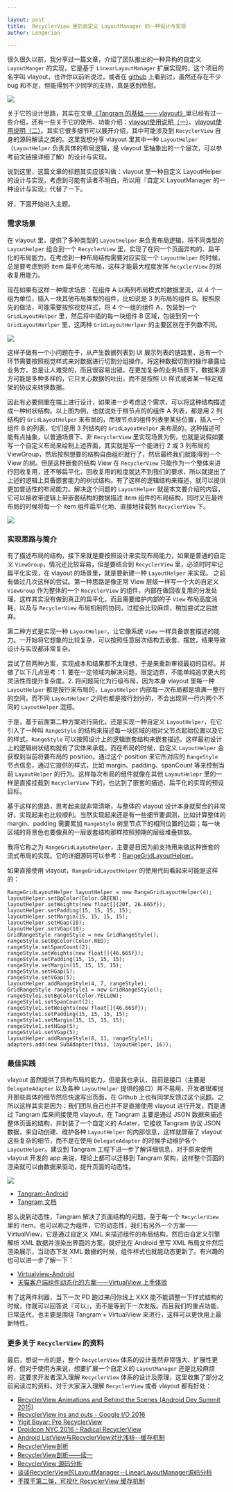 ```yaml
---

layout: post
title:  RecyclerView 里的自定义 LayoutManager 的一种设计与实现
author: Longerian

---
```


很久很久以前，我分享过一篇文章，介绍了团队推出的一种异构的自定义 `LayoutManger` 的实现，它是基于 `LinearLayoutManager` 扩展实现的，这个项目的名字叫 vlayout，也许你以前听说过，或者在 [github](https://github.com/alibaba/vlayout) 上看到过，虽然还存在不少 bug 和不足，但能得到不少同学的支持，真是感到欣慰。

![](https://camo.githubusercontent.com/2b947a15f5502af5a4639a5927d68052ccfb54a3/687474703a2f2f696d67332e746263646e2e636e2f4c312f3436312f312f31623962666234323030393034376637356365653038616537343135303564653263373461633061)

关于它的设计思路，其实在文章[《Tangram 的基础 —— vlayout》](http://pingguohe.net/2017/02/28/vlayout-design.html)里已经有过一些介绍，还有一些关于它的使用、功能介绍：[vlayout使用说明（一）](http://pingguohe.net/2017/03/03/vlayout-guide-1.html)、[vlayout使用说明（二）](http://pingguohe.net/2017/03/03/vlayout-guide-2.html)。其实它很多细节可以展开介绍，其中可能涉及到 `RecyclerView` 自身的源码解读之类的。这里我想分享 vlayout 里其中一种 `LayoutHelper` （`LayoutHelper` 负责具体的布局逻辑，是 vlayout 里抽象出的一个层次，可以参考前文链接详细了解）的设计与实现。

说到这里，这篇文章的标题其实应该叫做：vlayout 里一种自定义 LayoutHelper 的设计与实现，考虑到可能有读者不明白，所以用『自定义 LayoutManager 的一种设计与实现』代替了一下。

好，下面开始进入主题。

### 需求场景
在 vlayout 里，提供了多种类型的 `LayoutHelper` 来负责布局逻辑，将不同类型的 `LayoutHelper` 组合到一个 `RecyclerView` 里，实现了在同一个页面异构的、扁平化的布局能力。在考虑到一种布局结构需要对应实现一个 `LayoutHelper` 的时候，总是要考虑到将 item 扁平化地布局，这样才能最大程度发挥 `RecyclerView` 的回收复用能力。

现在如果有这样一种需求场景：在组件 A 以两列布局模式的数据里流，以 4 个一组为单位，插入一块其他布局类型的组件，比如说是 3 列布局的组件 B。按照原先的做法，可能需要按照视觉样式，将 4 个一组的组件 A，包装到一个 `GridLayoutHelper` 里，然后将中插的每一块组件 B 区域，包装到另一个 `GridLayoutHerlper` 里，这两种 `GridLayoutHerlper` 的主要区别在于列数不同。

![](https://gw.alicdn.com/tfs/TB1G1d9XKuSBuNjSsplXXbe8pXa-1024-768.jpg)

这样子做有一个小问题在于，从产生数据列表到 UI 展示列表的链路里，总有一个环节需要按照视觉样式来对数据进行切割分组操作。将这种数据切割的操作暴露给业务方，总是让人难受的，而且很容易出错。在更加复杂的业务场景下，数据来源方可能是多种多样的，它只关心数据的吐出，而不是按照 UI 样式或者某一特定框架的协议来转换数据。

因此有必要侧重在端上进行设计，如果进一步考虑这个需求，可以将这种结构描述成一种树状结构。以上图为例，也就说处于根节点的的组件 A 列表，都是用 2 列结构的 `GridLayoutHelper` 来布局的，而根节点的组件列表里某些位置，插入一个组件 B 的列表，它们是用 3 列结构的 `GridLayoutHelper` 来布局的。这种描述可能有点抽象，以普通场景下、非 `RecyclerView` 里实现场景为例，也就是说假如要写一个自定义布局来绘制上述界面，其实就是写一个能进行 2 或 3 列布局的 ViewGroup，然后按照想要的结构自由组织就行了，然后最终我们就能得到一个 View 的树。但是这种嵌套的结构 View 在 `RecyclerView` 只能作为一个整体来进行回收复用，还不够扁平化，回收复用的粒度就达不到我们的要求，所以就提出了上述的逻辑上具备嵌套能力的树状结构。有了这样的逻辑结构来描述，就可以提供更加普适性的布局能力。解决这个问题的 `LayoutHelper` 就是本文要介绍的内容，它可以接收带逻辑上带嵌套结构的数据描述 item 组件的布局结构，同时又在最终布局的时候将每一个 item 组件扁平化地、直接地挂载到 `RecyclerView` 下。

![](https://gw.alicdn.com/tfs/TB1Kud9XKuSBuNjSsplXXbe8pXa-1024-768.jpg)

### 实现思路与简介

有了描述布局的结构，接下来就是要按照设计来实现布局能力，如果是普通的自定义 `ViewGroup`，情况还比较容易，但是要结合到 `RecyclerView` 里，必须时时牢记扁平化实现，在 vlayout 的场景里，就是要新建一种 `LayoutHelper` 来实现。
之前有做过几次这样的尝试。第一种思路是像正常 View 层级一样写一个大的自定义 `ViewGroup` 作为整体的一个 `RecyclerView` 的组件，内部在做回收复用的分发处理，这样其实没有做到真正的扁平化，而且需要维护内部的子 `View` 布局高度消耗，以及与 `RecyclerView` 布局机制的协同，过程会比较麻烦，稍加尝试之后放弃。

第二种方式是实现一种 `LayoutHelper`，让它像系统 `View` 一样具备嵌套描述的能力。一开始将它想象的比较复杂，可以按照任意层次结构去嵌套、摆放，结果导致设计与实现都非常复杂。

尝试了前两种方案，实现成本和结果都不太理想，于是来重新审视最初的目标。并做了以下几点思考：1. 要在一定领域内解决问题，限定边界，不能单纯追求更大的灵活性而提升复杂度。2. 将问题简化为行级布局，因为本身 vlayout 里每一种 `LayoutHelper` 都是按行来布局的，`LayoutHelper` 内部每一次布局都是填满一整行的空间，而不同 `LayoutHelper` 之间也都是按行划分的，不会出现同一行内两个不同的 `LayoutHelper` 混搭。

于是，基于前面第二种方案进行简化，还是实现一种自定义 `LayoutHelper`，在它引入了一种叫 `RangeStyle` 的结构来描述每一块区域的相对父节点起始位置以及它的样式，`RangeStyle` 可以按照设计上的逻辑嵌套结构来嵌套描述。这样最初设计上的逻辑树状结构就有了实体来承载。而在布局的时候，自定义 `LayoutHelper` 会获取到当前将要布局的 position，通过这个 position 来它所对应的 `RangeStyle` 节点信息，通过它提供的样式，比如 margin、padding、spanCount 等来控制当前 `LayoutHelper` 的行为。这样每次布局的组件就像在其他 `LayoutHelepr` 里的一样是直接挂载到 `RecyclerView` 下的，也达到了嵌套的描述、扁平化的实现的预设目标。

基于这样的思路，思考起来就非常清晰，与整体的 vlayout 设计本身就契合的非常好，实现起来也比较顺利。当然实现起来还是有一些细节要调测，比如计算整体的 margin、padding 需要累加 `RangeStyle` 树里节点下的相同位置的边距；每一块区域的背景色也要像真的一层嵌套结构那样按照预期的层级堆叠排放。

我将它称之为 `RangeGridLayoutHelper`，主要是目因为前支持用来做这种嵌套的流式布局的实现。它的详细源码可以参考：[RangeGridLayoutHelper](https://github.com/alibaba/vlayout/blob/master/vlayout/src/main/java/com/alibaba/android/vlayout/layout/RangeGridLayoutHelper.java)。

如果直接使用 vlayout，`RangeGridLayoutHelper` 的使用代码看起来可能是这样的：

```
RangeGridLayoutHelper layoutHelper = new RangeGridLayoutHelper(4);
layoutHelper.setBgColor(Color.GREEN);
layoutHelper.setWeights(new float[]{20f, 26.665f});
layoutHelper.setPadding(15, 15, 15, 15);
layoutHelper.setMargin(15, 15, 15, 15);
layoutHelper.setHGap(10);
layoutHelper.setVGap(10);
GridRangeStyle rangeStyle = new GridRangeStyle();
rangeStyle.setBgColor(Color.RED);
rangeStyle.setSpanCount(2);
rangeStyle.setWeights(new float[]{46.665f});
rangeStyle.setPadding(15, 15, 15, 15);
rangeStyle.setMargin(15, 15, 15, 15);
rangeStyle.setHGap(5);
rangeStyle.setVGap(5);
layoutHelper.addRangeStyle(4, 7, rangeStyle);
GridRangeStyle rangeStyle1 = new GridRangeStyle();
rangeStyle1.setBgColor(Color.YELLOW);
rangeStyle1.setSpanCount(2);
rangeStyle1.setWeights(new float[]{46.665f});
rangeStyle1.setPadding(15, 15, 15, 15);
rangeStyle1.setMargin(15, 15, 15, 15);
rangeStyle1.setHGap(5);
rangeStyle1.setVGap(5);
layoutHelper.addRangeStyle(8, 11, rangeStyle1);
adapters.add(new SubAdapter(this, layoutHelper, 16));
```

### 最佳实践
vlayout 虽然提供了异构布局的能力，但是我也承认，目前是接口（主要是 `DelegateAdapter` 以及各种 `LayoutHelper` 提供的接口）并不易用，开发者很难抛开那些具体的细节然后快速写出页面，在 Github 上也有同学反馈过这个[问题](https://github.com/alibaba/vlayout/issues/222)。之所以这样其实是因为：我们团队自己也并不是直接使用 vlayout 进行开发，而是通过 Tangram 库来间接使用 vlayout，在 Tangram 主要是通过 JSON 数据来描述整体页面的结构，并封装了一个自定义的 Adater，它接收 Tangram 协议 JSON 数据，来自动创建、维护各种 `LayoutHelper` 的内部信息，这样就屏蔽了 vlayout 这些复杂的细节，而不是在使用 `DelegateAdapter` 的时候手动维护各个 `LayoutHelper`。建议到 Tangram 工程下进一步了解详细信息，对于原来使用 vlayout 开发的 app 来说，理论上都可以迁移到 Tangram 架构，这样整个页面的渲染就可以由数据来驱动，提升页面的动态性。

![](https://gw.alicdn.com/tfs/TB1Hm8.XNSYBuNjSspjXXX73VXa-1024-768.jpg)

+ [Tangram-Android](https://github.com/alibaba/Tangram-Android)
+ [Tangram 文档](tangram.pingguohe.net)

那么说到动态性，Tangram 解决了页面结构的问题，至于每一个 `RecyclerView` 里的 item，也可以称之为组件，它的动态性，我们有另外一个方案—— VirtualView，它是通过自定义 XML 来描述组件的布局结构，然后由自定义引擎解析 XML 数据并渲染出界面的方案。就好比在 Android 里写 XML 布局文件然后渲染展示，当动态下发 XML 数据的时候，组件样式也就能动态更新了。有兴趣的也可以进一步了解一下：

+ [Virtualview-Android](https://github.com/alibaba/Virtualview-Android)
+ [天猫客户端组件动态化的方案——VirtualView 上手体验](https://juejin.im/post/5a54a44a6fb9a01cc1223399)

有了这两件利器，当下一次 PD 跑过来问你线上 XXX 能不能调整一下样式结构的时候，你就可以回答说『可以』，而不是等到下一次发版。而且我们的重点功能、日常迭代，也主要是围绕 Tangram + VirtualView 来进行，这样可以更快用上最新特性。

### 更多关于 `RecyclerView` 的资料
最后，想说一点的是，整个 `RecyclerView` 体系的设计虽然非常强大、扩展性更好，但对于使用方来说，想要扩展一个自定义的 `LayoutManager` 还是比较麻烦的，这要求开发者深入理解 `RecyclerView` 体系的设计及原理，这里收集了部分之前阅读过的资料，对于大家深入理解 `RecyclerView` 或者 vlayout 都有好处：

+ [RecyclerView Animations and Behind the Scenes (Android Dev Summit 2015)](https://www.youtube.com/watch?v=imsr8NrIAMs&t=48s)
+ [RecyclerView ins and outs - Google I/O 2016](https://www.youtube.com/watch?v=LqBlYJTfLP4)
+ [Yigit Boyar: Pro RecyclerView](https://www.youtube.com/watch?v=KhLVD6iiZQs&t=88s)
+ [Droidcon NYC 2016 - Radical RecyclerView](https://www.youtube.com/watch?v=TS_J0Qw4zl0)
+ [Android ListView与RecyclerView对比浅析--缓存机制](https://dev.qq.com/topic/5811d3e3ab10c62013697408)
+ [RecyclerView剖析](http://blog.csdn.net/qq_23012315/article/details/50807224)
+ [RecyclerView剖析——续一](http://blog.csdn.net/qq_23012315/article/details/51096696)
+ [RecyclerView 源码分析](https://www.jianshu.com/p/5f6151c1b6f8)
+ [谈谈RecyclerView的LayoutManager－LinearLayoutManager源码分析](http://www.jcodecraeer.com/a/anzhuokaifa/androidkaifa/2016/0922/6631.html)
+ [手摸手第二弹，可视化 RecyclerView 缓存机制](https://juejin.im/post/5a5d3d9b518825734216e1e8)
